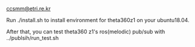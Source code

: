 ccsmm@etri.re.kr

Run ./install.sh to install environment for theta360z1 on your ubuntu18.04.

After that, you can test theta360 z1's ros(melodic) pub/sub with ../publsih/run_test.sh

